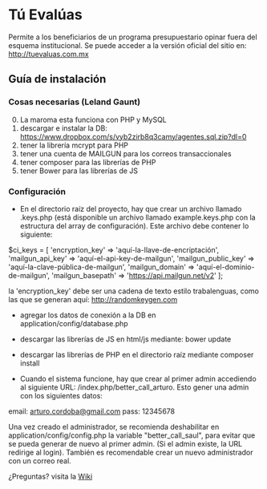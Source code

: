 # Tú Evalúas
Permite a los beneficiarios de un programa presupuestario opinar fuera del esquema institucional.
Se puede acceder a la versión oficial del sitio en: http://tuevaluas.com.mx


## Guía de instalación

### Cosas necesarias (Leland Gaunt)
0. La maroma esta funciona con PHP y MySQL
1. descargar e instalar la DB: https://www.dropbox.com/s/vyb2zirb8q3camy/agentes.sql.zip?dl=0
2. tener la librería mcrypt para PHP
3. tener una cuenta de MAILGUN para los correos transaccionales
4. tener composer para las librerías de PHP
5. tener Bower para las librerías de JS

### Configuración
* En el directorio raíz del proyecto, hay que crear un archivo llamado .keys.php (está disponible un archivo llamado example.keys.php con la estructura del array de configuración). Este archivo debe contener lo siguiente:

$ci_keys = [
  'encryption_key'     => 'aquí-la-llave-de-encriptación',
  'mailgun_api_key'    => 'aquí-el-api-key-de-mailgun',
  'mailgun_public_key' => 'aquí-la-clave-pública-de-mailgun',
  'mailgun_domain'     => 'aquí-el-dominio-de-mailgun',
  'mailgun_basepath'   => 'https://api.mailgun.net/v2'
];

la 'encryption_key' debe ser una cadena de texto estilo trabalenguas, como las que se generan aquí: http://randomkeygen.com

* agregar los datos de conexión a la DB en application/config/database.php
* descargar las librerías de JS en html/js mediante: bower update
* descargar las librerías de PHP en el directorio raíz mediante composer install

* Cuando el sistema funcione, hay que crear al primer admin accediendo al siguiente URL: /index.php/better_call_arturo. Esto gener una admin con los siguientes datos:

email: arturo.cordoba@gmail.com
pass: 12345678

Una vez creado el administrador, se recomienda deshabilitar en application/config/config.php la variable "better_call_saul", para evitar que se pueda generar de nuevo al primer admin. (Si el admin existe, la URL redirige al login). También es recomendable crear un nuevo administrador con un correo real. 


¿Preguntas? visita la [Wiki](https://github.com/GobiernoFacil/evaluacion_ciudadana/wiki)
